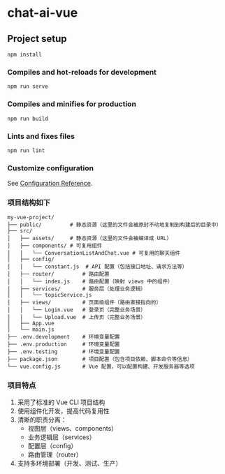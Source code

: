 # chat-ai-vue

## Project setup
```
npm install
```

### Compiles and hot-reloads for development
```
npm run serve
```

### Compiles and minifies for production
```
npm run build
```

### Lints and fixes files
```
npm run lint
```

### Customize configuration
See [Configuration Reference](https://cli.vuejs.org/config/).

### 项目结构如下
```
my-vue-project/
├── public/         # 静态资源（这里的文件会被原封不动地复制到构建后的目录中）
├── src/
│   ├── assets/     # 静态资源（这里的文件会被编译成 URL）
│   ├── components/ # 可复用组件
│   │   └── ConversationListAndChat.vue # 可复用的聊天组件
│   ├── config/
│   │   └── constant.js  # API 配置（包括接口地址、请求方法等）
│   ├── router/         # 路由配置
│   │   └── index.js    # 路由配置（映射 views 中的组件）
│   ├── services/       # 服务层（处理业务逻辑）
│   │   └── topicService.js
│   ├── views/          # 页面级组件（路由直接指向的）
│   │   └── Login.vue   # 登录页（完整业务场景）
│   │   └── Upload.vue  # 上传页（完整业务场景）
│   ├── App.vue
│   └── main.js
├── .env.development    # 环境变量配置
├── .env.production     # 环境变量配置
├── .env.testing        # 环境变量配置
├── package.json        # 项目配置（包含项目依赖、脚本命令等信息）
└── vue.config.js       # Vue 配置，可以配置构建、开发服务器等选项
```

### 项目特点
1. 采用了标准的 Vue CLI 项目结构
2. 使用组件化开发，提高代码复用性
3. 清晰的职责分离：
   - 视图层（views、components）
   - 业务逻辑层（services）
   - 配置层（config）
   - 路由管理（router）
4. 支持多环境部署（开发、测试、生产）